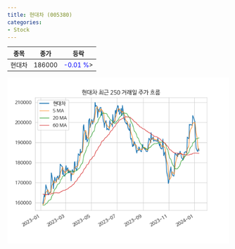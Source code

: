 ```yaml
---
title: 현대차 (005380)
categories:
- Stock
---
```


|종목|종가|등락|
|----|----|----|
|현대차|186000|<span style="color: blue">-0.01 %</span>>|

<!-- more -->

![005380](/assets/images/stock/005380.png)